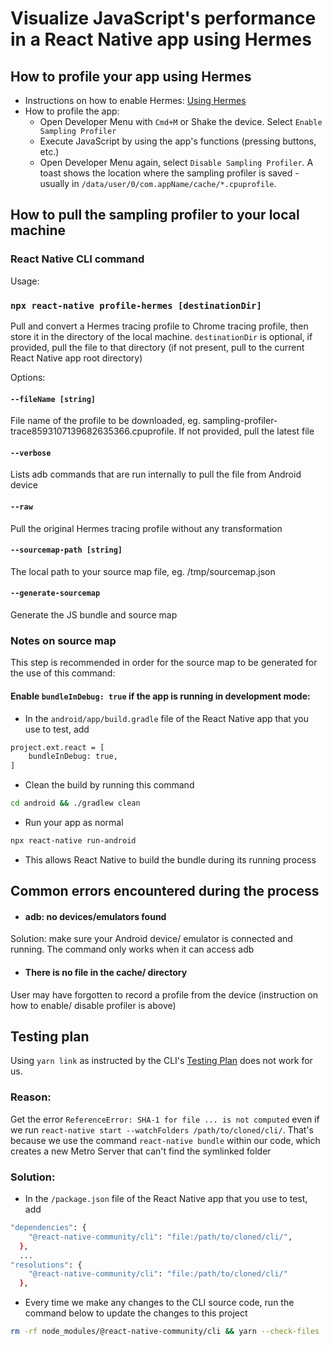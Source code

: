 # Visualize JavaScript's performance in a React Native app using Hermes

## How to profile your app using Hermes

- Instructions on how to enable Hermes: [Using Hermes](https://reactnative.dev/docs/hermes)
- How to profile the app:
  - Open Developer Menu with `Cmd+M` or Shake the device. Select `Enable Sampling Profiler`
  - Execute JavaScript by using the app's functions (pressing buttons, etc.)
  - Open Developer Menu again, select `Disable Sampling Profiler`. A toast shows the location where the sampling profiler is saved - usually in `/data/user/0/com.appName/cache/*.cpuprofile`.

## How to pull the sampling profiler to your local machine

### React Native CLI command

Usage:

### `npx react-native profile-hermes [destinationDir]`

Pull and convert a Hermes tracing profile to Chrome tracing profile, then store it in the directory <destinationDir> of the local machine. `destinationDir` is optional, if provided, pull the file to that directory (if not present, pull to the current React Native app root directory)

Options:

#### `--fileName [string]`

File name of the profile to be downloaded, eg. sampling-profiler-trace8593107139682635366.cpuprofile. If not provided, pull the latest file

#### `--verbose`

Lists adb commands that are run internally to pull the file from Android device

#### `--raw`

Pull the original Hermes tracing profile without any transformation

#### `--sourcemap-path [string]`

The local path to your source map file, eg. /tmp/sourcemap.json

#### `--generate-sourcemap`

Generate the JS bundle and source map

### Notes on source map

This step is recommended in order for the source map to be generated for the use of this command:

#### Enable `bundleInDebug: true` if the app is running in development mode:

- In the `android/app/build.gradle` file of the React Native app that you use to test, add

```sh
project.ext.react = [
    bundleInDebug: true,
]
```

- Clean the build by running this command

```sh
cd android && ./gradlew clean
```

- Run your app as normal

```sh
npx react-native run-android
```

- This allows React Native to build the bundle during its running process

## Common errors encountered during the process

- #### adb: no devices/emulators found

Solution: make sure your Android device/ emulator is connected and running. The command only works when it can access adb

- #### There is no file in the cache/ directory

User may have forgotten to record a profile from the device (instruction on how to enable/ disable profiler is above)

## Testing plan

Using `yarn link` as instructed by the CLI's [Testing Plan](https://github.com/MLH-Fellowship/cli/blob/master/CONTRIBUTING.md#testing-your-changes) does not work for us.

### Reason:

Get the error `ReferenceError: SHA-1 for file ... is not computed` even if we run `react-native start --watchFolders /path/to/cloned/cli/`. That's because we use the command `react-native bundle` within our code, which creates a new Metro Server that can't find the symlinked folder

### Solution:

- In the `/package.json` file of the React Native app that you use to test, add

```sh
"dependencies": {
    "@react-native-community/cli": "file:/path/to/cloned/cli/",
  },
  ...
"resolutions": {
    "@react-native-community/cli": "file:/path/to/cloned/cli/"
  },
```

- Every time we make any changes to the CLI source code, run the command below to update the changes to this project

```sh
rm -rf node_modules/@react-native-community/cli && yarn --check-files
```
